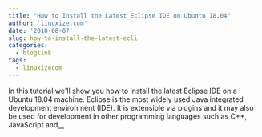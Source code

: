 ```yaml
---
title: "How to Install the Latest Eclipse IDE on Ubuntu 18.04"
author: 'linuxize.com'
date: '2018-08-07'
slug: how-to-install-the-latest-ecli
categories:
  - bloglink
tags:
  - linuxizecom
---
```


In this tutorial we'll show you how to install the latest Eclipse IDE on a Ubuntu 18.04 machine. Eclipse is the most widely used Java integrated development environment (IDE). It is extensible via plugins and it may also be used for development in other programming languages such as C++, JavaScript and[... <i class="fas fa-external-link-alt"></i>](https://linuxize.com/post/how-to-install-the-latest-eclipse-ide-on-ubuntu-18-04/)

